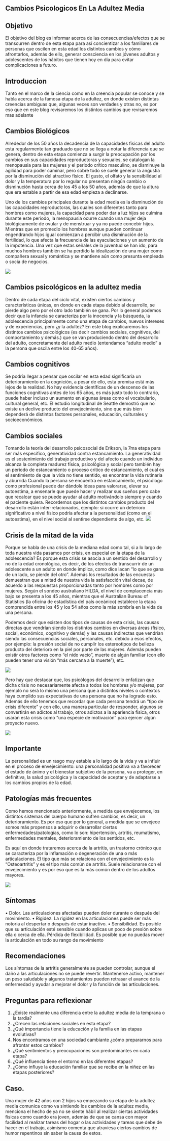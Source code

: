## Cambios Psicologicos En La Adultez Media 

## Objetivo
El objetivo del blog es informar acerca de las consecuencias/efectos que se transcurren dentro de esta etapa para así concientizar a los familiares de personas que oscilen en esta edad los distintos cambios y cómo afrontarlos, además de ello, generar consciencia en los jóvenes adultos y adolescentes de los hábitos que tienen hoy en día para evitar complicaciones a futuro.

## Introduccion
Tanto en el marco de la ciencia como en la creencia popular se conoce y se habla acerca de la famosa etapa de la adultez, en donde existen distintas creencias ambiguas que, algunas veces son verdades y otras no, es por eso que en este blog revisaremos los distintos cambios que revisaremos mas adelante
## Cambios Biológicos
Alrededor de los 50 años la decadencia de la capacidades físicas del adulto esta regularmente tan graduado que no se llega a notar la diferencia que se genera, dentro de esta etapa comienza a surgir la preocupación por los cambios en sus capacidades reproductoras y sexuales, se catalogan la menopausia para las mujeres y el periodo crítico masculino, se disminuye la agilidad para poder caminar, pero sobre todo se suele generar la angustia por la disminución del atractivo físico. El gusto, el olfato y la sensibilidad al dolor y la temperatura por lo regular no presentan ningún cambio o disminución hasta cerca de los 45 a los 50 años, además de que la altura que era estable a partir de esa edad empieza a declinarse.

Uno de los cambios principales durante la edad media es la disminución de las capacidades reproductoras, las cuales son diferentes tanto para hombres como mujeres, la capacidad para poder dar a luz hijos se culmina durante este periodo, la menopausia ocurre cuando una mujer deja biológicamente de ovular y de menstruar y ya no puede concebir hijos. Mientras que en promedio los hombres  aunque pueden continuar engendrando hijos igual comienzan a percibir una disminución de la fertilidad, lo que afecta la frecuencia de las eyaculaciones y un aumento de la impotencia.
Una vez que estas señales de la juventud se han ido, para muchos hombres también se ha perdido la idealización de una mujer como compañera sexual y romántica y se mantiene aún como presunta empleada o socia de negocios.

<img src="https://4.bp.blogspot.com/-s1JRsKGcCxI/TeQ3etxySGI/AAAAAAAABd8/rYrqRSiDyxA/s1600/nino-adulto-6.jpg">

## Cambios psicológicos en la adultez media 
Dentro de cada etapa del ciclo vital, existen ciertos cambios y características únicas, en donde en cada etapa debido al desarrollo, se pierde algo pero por el otro lado también se gana. Por lo general podemos decir que la infancia se caracteriza por la inocencia y la búsqueda, la adolescencia principalmente como una etapa de cambios, nuevos intereses y de experiencias, pero ¿y la adultez? 
En este blog explicaremos los distintos cambios psicológicos (es decir cambios sociales, cognitivos, del comportamiento y demás.) que se van produciendo dentro del desarrollo del adulto, concretamente del adulto medio (entendamos “adulto medio” a la persona que oscila entre los 40-65 años).
                                                                                                                      
## Cambios cognitivos
Se podría llegar a pensar que oscilar en esta edad significaría un deterioramiento en la cognición, a pesar de ello, esta premisa está más lejos de la realidad. No hay evidencia científicas de un descenso de las funciones cognitivas antes de los 65 años, es más justo todo lo contrario, puede haber incluso un aumento en algunas áreas como el vocabulario, cultural general, etc. El estudio longitudinal de Seattle demostró que no existe un declive producto del envejecimiento, sino que más bien dependerá de distintos factores personales, educación, culturales y socioeconómicos.

## Cambios sociales
Tomando la teoría del desarrollo psicosocial de Erikson, la 7ma etapa para ser más específico, generatividad contra estancamiento. La generatividad es el sostenimiento del trabajo productivo y del afecto cuando un individuo alcanza la completa madurez física, psicológica y social pero también hay un periodo de estancamiento o proceso critico de estancamiento, el cual es el sentimiento de que la vida no tiene sentido, es encontrar la vida rutinaria y aburrida
Cuando la persona se encuentra en estancamiento, el psicólogo como profesional puede dar dándole ideas para valorarse, elevar su autoestima, a ensenarle que puede hacer y realizar sus sueños pero cabe que recalcar que se puede ayudar al adulto motivándolo siempre y cuando el paciente quiera.
Recordemos que los distintos cambios producto del desarrollo están inter-relacionados, ejemplo: si ocurre un deterioro significativo a nivel físico podría afectar a la personalidad (como en el autoestima), en el nivel social al sentirse dependiente de algo, etc.
<img src="https://sexabout.ru/wp-content/uploads/2019/11/18.jpg">

## Crisis de la mitad de la vida
Porque se habla de una crisis de la mediana edad como tal, si a lo largo de toda nuestra vida pasamos por crisis, en especial en la etapa de la adolescencia? Es porque esta crisis se asocia a un sentido del desarrollo y no de la edad cronológica, es decir, de los efectos de transcurrir de un adolescente a un adulto en donde implica, como dice lacan “lo que se gana de un lado, se pierde del otro”. Además los resultados de las encuestas demuestran que a mitad de nuestra vida la satisfacción vital decae, de acuerdo a las respuestas proporcionadas tanto por hombres como por mujeres. Según el sondeo australiano HILDA, el nivel de complacencia más bajo se presenta a los 45 años, mientras que el Australian Bureau of Statistics (la oficina de estadística del país oceánico) establece la etapa comprendida entre los 45 y los 54 años como la más sombría en la vida de una persona.

Podemos decir que existen dos tipos de causas de esta crisis, las causas directas que vendrían siendo los distintos cambios en diversas áreas (físico, social, económico, cognitivo y demás) y las causas indirectas que vendrían siendo las consecuencias sociales, personales, etc. debido a esos efectos, por ejemplo: la presión social de no cumplir los estereotipos de belleza producto del deterioro en la piel por parte de las mujeres. Además pueden existir otros factores como “el nido vacío”, muerte de algún familiar (con ello pueden tener una visión “más cercana a la muerte”), etc.

<img src="https://i.ytimg.com/vi/yNZ66liOUNg/maxresdefault.jpg">

Pero hay que destacar que, los psicólogos del desarrollo enfatizan que dicha crisis no necesariamente afecta a todos los hombres y/o mujeres, por ejemplo no será lo mismo una persona que a distintos niveles o contextos haya cumplido sus expectativas de una persona que no ha logrado esto. Además de ello tenemos que recordar que cada persona tendrá un “tipo de crisis diferente” y con ello, una manera particular de responder, algunos se convertirán en adictos al trabajo, otros adictos a la apariencia física, otros usaran esta crisis como “una especie de motivación” para ejercer algún proyecto nuevo.

<img src="https://3.bp.blogspot.com/-B7GaqTc4SBM/Ue-0d3mII8I/AAAAAAAAAJM/Uqb0tBH7MN0/s1600/reloj+de+la+vida.bmp">

## Importante
La personalidad es un rasgo muy estable a lo largo de la vida y va a influir en el proceso de envejecimiento: una personalidad positiva va a favorecer el estado de ánimo y el bienestar subjetivo de la persona, va a proteger, en definitiva, la salud psicológica y la capacidad de aceptar y de adaptarse a los cambios propios de la edad.

## Patologías más frecuentes
Como hemos mencionado anteriormente, a medida que envejecemos, los distintos sistemas del cuerpo humano sufren cambios, es decir, un deterioramiento. Es por eso que por lo general, a medida que se envejece somos más propensos a adquirir o desarrollar ciertas enfermedades/patologías, como lo son: hipertensión, artritis, reumatismo, enfermedades mentales, deterioramiento de los sentidos, etc.

Es aquí en donde trataremos acerca de la artritis, un trastorno crónico que se caracteriza por la inflamación o degeneración de una o más articulaciones. El tipo que más se relaciona con el envejecimiento es la “Osteoartritis” y es el tipo más común de artritis. Suele relacionarse con el envejecimiento y es por eso que es la más común dentro de los adultos mayores.

<img src="https://www.redaccionmedica.com/images/enfermedades/artritis-reumatoide.jpg">

## Síntomas
•	Dolor. Las articulaciones afectadas pueden doler durante o después del movimiento.
•	Rigidez. La rigidez en las articulaciones puede ser más notoria al despertar o después de estar inactivo.
•	Sensibilidad. Es posible que su articulación esté sensible cuando aplicas un poco de presión sobre ella o cerca de ella.
Pérdida de flexibilidad. Es posible que no puedas mover la articulación en todo su rango de movimiento 

## Recomendaciones
Los síntomas de la artritis generalmente se pueden controlar, aunque el daño a las articulaciones no se puede revertir. Mantenerse activo, mantener un peso saludable y algunos tratamientos pueden retrasar el avance de la enfermedad y ayudar a mejorar el dolor y la función de las articulaciones.

## Preguntas para reflexionar  
1.	¿Existe realmente una diferencia entre la adultez media de la temprana o la tardía? 
2.	¿Crecen las relaciones sociales en esta etapa?
3.	¿Qué importancia tiene la educación y la familia en las etapas evolutivas?
4.	Nos encontramos en una sociedad cambiante ¿cómo prepararnos para afrontar estos cambios?
5.	¿Qué sentimientos y preocupaciones son predominantes en cada etapa?
6.	¿Qué influencia tiene el entorno en las diferentes etapas?
7.	¿Cómo influye la educación familiar que se recibe en la niñez en las etapas posteriores?

## Caso.
Una mujer de 42 años con 2 hijos  va empezando su etapa de la adultez media comunica como va sintiendo los cambios de la adultez media, menciona el hecho de ya no se siente hábil al realizar ciertas actividades físicas como cuando era joven, además de que se cansa con mayor facilidad al realizar tareas del hogar o las actividades y tareas que debe de hacer en el trabajo, asimismo comenta que atraviesa ciertos cambios de humor repentinos sin saber la causa de estos.  
